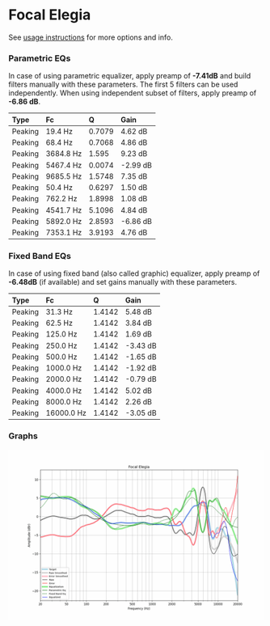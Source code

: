 # Focal Elegia
See [usage instructions](https://github.com/jaakkopasanen/AutoEq#usage) for more options and info.

### Parametric EQs
In case of using parametric equalizer, apply preamp of **-7.41dB** and build filters manually
with these parameters. The first 5 filters can be used independently.
When using independent subset of filters, apply preamp of **-6.86 dB**.

| Type    | Fc        |      Q | Gain     |
|:--------|:----------|:-------|:---------|
| Peaking | 19.4 Hz   | 0.7079 | 4.62 dB  |
| Peaking | 68.4 Hz   | 0.7068 | 4.86 dB  |
| Peaking | 3684.8 Hz | 1.595  | 9.23 dB  |
| Peaking | 5467.4 Hz | 0.0074 | -2.99 dB |
| Peaking | 9685.5 Hz | 1.5748 | 7.35 dB  |
| Peaking | 50.4 Hz   | 0.6297 | 1.50 dB  |
| Peaking | 762.2 Hz  | 1.8998 | 1.08 dB  |
| Peaking | 4541.7 Hz | 5.1096 | 4.84 dB  |
| Peaking | 5892.0 Hz | 2.8593 | -6.86 dB |
| Peaking | 7353.1 Hz | 3.9193 | 4.76 dB  |

### Fixed Band EQs
In case of using fixed band (also called graphic) equalizer, apply preamp of **-6.48dB**
(if available) and set gains manually with these parameters.

| Type    | Fc         |      Q | Gain     |
|:--------|:-----------|:-------|:---------|
| Peaking | 31.3 Hz    | 1.4142 | 5.48 dB  |
| Peaking | 62.5 Hz    | 1.4142 | 3.84 dB  |
| Peaking | 125.0 Hz   | 1.4142 | 1.69 dB  |
| Peaking | 250.0 Hz   | 1.4142 | -3.43 dB |
| Peaking | 500.0 Hz   | 1.4142 | -1.65 dB |
| Peaking | 1000.0 Hz  | 1.4142 | -1.92 dB |
| Peaking | 2000.0 Hz  | 1.4142 | -0.79 dB |
| Peaking | 4000.0 Hz  | 1.4142 | 5.02 dB  |
| Peaking | 8000.0 Hz  | 1.4142 | 2.26 dB  |
| Peaking | 16000.0 Hz | 1.4142 | -3.05 dB |

### Graphs
![](./Focal%20Elegia.png)